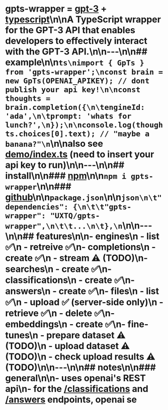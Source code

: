 # gpts-wrapper = [gpt-3](https://openai.com/blog/openai-api/) + [typescript](https://www.typescriptlang.org/)\n\nA TypeScript wrapper for the GPT-3 API that enables developers to effectively interact with the GPT-3 API.\n\n---\n\n## example\n\n```ts\nimport { GpTs } from 'gpts-wrapper';\nconst brain = new GpTs(OPENAI_APIKEY); // dont publish your api key!\n\nconst thoughts = brain.completion({\n\tengineId: 'ada',\n\tprompt: 'whats for lunch?',\n});\n\nconsole.log(thoughts.choices[0].text); // "maybe a banana?"\n```\n\nalso see [demo/index.ts](https://github.com/UXTQ/gpts-wrapper/blob/main/demo/index.ts) (need to insert your api key to run)\n\n---\n\n## install\n\n### [npm](https://www.npmjs.com/package/gpts)\n\n`npm i gpts-wrapper`\n\n### [github](https://github.com/UXTQ/gpts-wrapper)\n\n`package.json`\n\n```json\n\t"dependencies": {\n\t\t"gpts-wrapper": "UXTQ/gpts-wrapper",\n\t\t...\n\t},\n```\n\n---\n\n## features\n\n-   engines\n    -   list ✅\n    -   retreive ✅\n-   completions\n    -   create ✅\n    -   stream ⚠️ (TODO)\n-   searches\n    -   create ✅\n-   classifications\n    -   create ✅\n-   answers\n    -   create ✅\n-   files\n    -   list ✅\n    -   upload ✅ (server-side only)\n    -   retrieve ✅\n    -   delete ✅\n-   embeddings\n    -   create ✅\n-   fine-tunes\n    -   prepare dataset ⚠️ (TODO)\n    -   upload dataset ⚠️ (TODO)\n    -   check upload results ⚠️ (TODO)\n\n---\n\n## notes\n\n### general\n\n-   uses openai's REST api\n-   for the [/classifications](https://beta.openai.com/docs/api-reference/classifications/create) and [/answers](https://beta.openai.com/docs/api-reference/answers/create) endpoints, openai se
